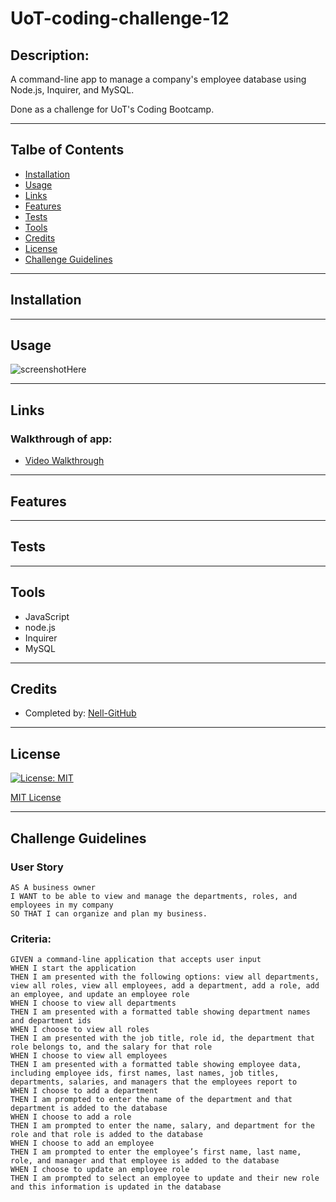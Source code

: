 # UoT-coding-challenge-12

## Description: 
A command-line app to manage a company's employee database using Node.js, Inquirer, and MySQL.

Done as a challenge for UoT's Coding Bootcamp.
___

## Talbe of Contents
* [Installation](#installation)
* [Usage](#usage)
* [Links](#links)
* [Features](#features)
* [Tests](#tests)
* [Tools](#tools)
* [Credits](#credits)
* [License](#license)
* [Challenge Guidelines](#challenge-guidelines)
___

## Installation

___

## Usage


![screenshotHere](/assets/images/)
___

## Links
### Walkthrough of app:
* [Video Walkthrough]()
___

## Features

___

## Tests

___

## Tools
* JavaScript
* node.js
* Inquirer 
* MySQL

___

## Credits
* Completed by: [Nell-GitHub](https://github.com/ShannonNell)
___

## License
[![License: MIT](https://img.shields.io/badge/License-MIT-yellow.svg)](https://opensource.org/licenses/MIT)

[MIT License](https://choosealicense.com/licenses/mit/)    
___

## Challenge Guidelines
### User Story
```
AS A business owner
I WANT to be able to view and manage the departments, roles, and employees in my company
SO THAT I can organize and plan my business.
```
### Criteria: 
```
GIVEN a command-line application that accepts user input
WHEN I start the application
THEN I am presented with the following options: view all departments, view all roles, view all employees, add a department, add a role, add an employee, and update an employee role
WHEN I choose to view all departments
THEN I am presented with a formatted table showing department names and department ids
WHEN I choose to view all roles
THEN I am presented with the job title, role id, the department that role belongs to, and the salary for that role
WHEN I choose to view all employees
THEN I am presented with a formatted table showing employee data, including employee ids, first names, last names, job titles, departments, salaries, and managers that the employees report to
WHEN I choose to add a department
THEN I am prompted to enter the name of the department and that department is added to the database
WHEN I choose to add a role
THEN I am prompted to enter the name, salary, and department for the role and that role is added to the database
WHEN I choose to add an employee
THEN I am prompted to enter the employee’s first name, last name, role, and manager and that employee is added to the database
WHEN I choose to update an employee role
THEN I am prompted to select an employee to update and their new role and this information is updated in the database 
```